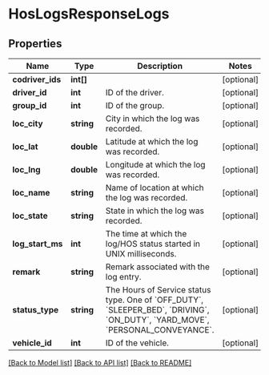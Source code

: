 # HosLogsResponseLogs

## Properties
Name | Type | Description | Notes
------------ | ------------- | ------------- | -------------
**codriver_ids** | **int[]** |  | [optional] 
**driver_id** | **int** | ID of the driver. | [optional] 
**group_id** | **int** | ID of the group. | [optional] 
**loc_city** | **string** | City in which the log was recorded. | [optional] 
**loc_lat** | **double** | Latitude at which the log was recorded. | [optional] 
**loc_lng** | **double** | Longitude at which the log was recorded. | [optional] 
**loc_name** | **string** | Name of location at which the log was recorded. | [optional] 
**loc_state** | **string** | State in which the log was recorded. | [optional] 
**log_start_ms** | **int** | The time at which the log/HOS status started in UNIX milliseconds. | [optional] 
**remark** | **string** | Remark associated with the log entry. | [optional] 
**status_type** | **string** | The Hours of Service status type. One of &#x60;OFF_DUTY&#x60;, &#x60;SLEEPER_BED&#x60;, &#x60;DRIVING&#x60;, &#x60;ON_DUTY&#x60;, &#x60;YARD_MOVE&#x60;, &#x60;PERSONAL_CONVEYANCE&#x60;. | [optional] 
**vehicle_id** | **int** | ID of the vehicle. | [optional] 

[[Back to Model list]](../README.md#documentation-for-models) [[Back to API list]](../README.md#documentation-for-api-endpoints) [[Back to README]](../README.md)


